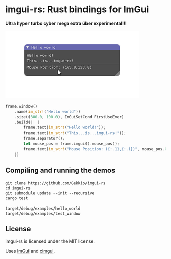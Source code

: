 # imgui-rs: Rust bindings for ImGui

**Ultra hyper turbo cyber mega extra über experimental!!!**

![Hello world](hello_world.png)

```rust
frame.window()
    .name(im_str!("Hello world"))
    .size((300.0, 100.0), ImGuiSetCond_FirstUseEver)
    .build(|| {
        frame.text(im_str!("Hello world!"));
        frame.text(im_str!("This...is...imgui-rs!"));
        frame.separator();
        let mouse_pos = frame.imgui().mouse_pos();
        frame.text(im_str!("Mouse Position: ({:.1},{:.1})", mouse_pos.0, mouse_pos.1));
    })
```

## Compiling and running the demos

    git clone https://github.com/Gekkio/imgui-rs
    cd imgui-rs
    git submodule update --init --recursive
    cargo test

    target/debug/examples/hello_world
    target/debug/examples/test_window

## License

imgui-rs is licensed under the MIT license.

Uses [ImGui](https://github.com/ocornut/imgui) and [cimgui](https://github.com/Extrawurst/cimgui).
